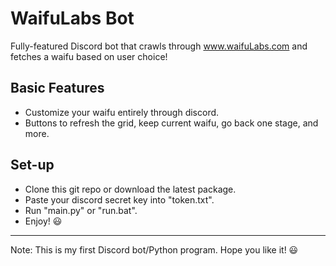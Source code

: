# WaifuLabs Bot
Fully-featured Discord bot that crawls through www.waifuLabs.com and fetches a waifu based on user choice!

## Basic Features
* Customize your waifu entirely through discord.
* Buttons to refresh the grid, keep current waifu, go back one stage, and more.


## Set-up
* Clone this git repo or download the latest package.
* Paste your discord secret key into "token.txt".
* Run "main.py" or "run.bat".
* Enjoy! 😃
---
Note: This is my first Discord bot/Python program. Hope you like it! 😃
